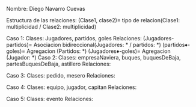 Nombre: Diego Navarro Cuevas

Estructura de las relaciones: (Clase1, clase2)= tipo de relacion(Clase1: multiplicidad / Clase2: multiplicidad)

Caso 1:
    Clases: Jugadores, partidos, goles 
    Relaciones: (Jugadores-partidos)= Asociacion bidireccional(Jugadores: * / partidos: *)
                (partidos♦-goles)= Agregacion (Partidos: *)
                (Jugadores♦-goles)= Agregacion (Jugador: *)
Caso 2:
    Clases:  empresaNaviera, buques, buquesDeBaja, partesBuquesDeBaja, astillero
    Relaciones: 

Caso 3:
    Clases: pedido, mesero
    Relaciones:

Caso 4:
    Clases: equipo, jugador, capitan
    Relaciones:

Caso 5:
    Clases: evento
    Relaciones: 